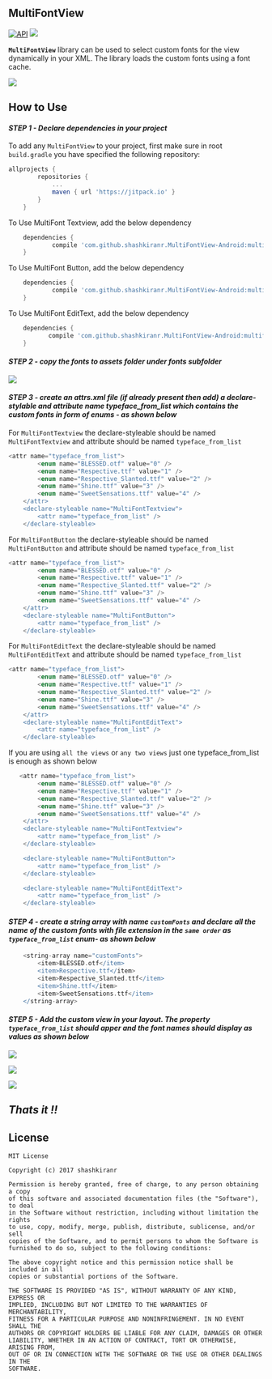 
## **MultiFontView**

[![API](https://img.shields.io/badge/API-16%2B-brightgreen.svg?style=flat)](https://android-arsenal.com/api?level=16)
[![](https://jitpack.io/v/shashkiranr/MultiFontView-Android.svg)](https://jitpack.io/#shashkiranr/MultiFontView-Android)

**`MultiFontView`** library can be used to select custom fonts for the view dynamically in your XML. The library loads the custom fonts using a font cache. 

![](https://github.com/shashkiranr/MultiFontView-Android/blob/master/Screenshot.png?raw=true)

## **How to Use**

#### *STEP 1 - Declare dependencies in your project*

To add any `MultiFontView` to your project, first make sure in root `build.gradle` you have specified the following repository:
```groovy
allprojects {
		repositories {
			...
			maven { url 'https://jitpack.io' }
		}
	}
```

To Use MultiFont Textview, add the below dependency
 
```groovy
	dependencies {
	        compile 'com.github.shashkiranr.MultiFontView-Android:multifonttextview:1.4'
	}
```

To Use MultiFont Button, add the below dependency
 
```groovy
	dependencies {
	        compile 'com.github.shashkiranr.MultiFontView-Android:multifontbutton:1.4'
	}
```

To Use MultiFont EditText, add the below dependency
 
```groovy
	dependencies {
	       compile 'com.github.shashkiranr.MultiFontView-Android:multifontedittext:1.4'
	}
```

#### *STEP 2 - copy the fonts to assets folder under fonts subfolder*

![](https://github.com/shashkiranr/MultiFontView-Android/blob/master/Screenshot%20-%20assets.png?raw=true)
 
 
#### *STEP 3 - create an attrs.xml file (if already present then add) a declare-stylable and attribute name typeface_from_list which contains the custom fonts in form of enums -  as shown below*

For `MultiFontTextview` the declare-styleable should be named `MultiFontTextview` and attribute should be named `typeface_from_list`

```groovy
<attr name="typeface_from_list">
        <enum name="BLESSED.otf" value="0" />
        <enum name="Respective.ttf" value="1" />
        <enum name="Respective_Slanted.ttf" value="2" />
        <enum name="Shine.ttf" value="3" />
        <enum name="SweetSensations.ttf" value="4" />
    </attr>
    <declare-styleable name="MultiFontTextview">
        <attr name="typeface_from_list" />
    </declare-styleable>
```

For `MultiFontButton` the declare-styleable should be named `MultiFontButton` and attribute should be named `typeface_from_list`

```groovy
<attr name="typeface_from_list">
        <enum name="BLESSED.otf" value="0" />
        <enum name="Respective.ttf" value="1" />
        <enum name="Respective_Slanted.ttf" value="2" />
        <enum name="Shine.ttf" value="3" />
        <enum name="SweetSensations.ttf" value="4" />
    </attr>
    <declare-styleable name="MultiFontButton">
        <attr name="typeface_from_list" />
    </declare-styleable>
```

For `MultiFontEditText` the declare-styleable should be named `MultiFontEditText` and attribute should be named `typeface_from_list`

```groovy
<attr name="typeface_from_list">
        <enum name="BLESSED.otf" value="0" />
        <enum name="Respective.ttf" value="1" />
        <enum name="Respective_Slanted.ttf" value="2" />
        <enum name="Shine.ttf" value="3" />
        <enum name="SweetSensations.ttf" value="4" />
    </attr>
    <declare-styleable name="MultiFontEditText">
        <attr name="typeface_from_list" />
    </declare-styleable>
```

If you are using `all the views` or `any two views` just one typeface_from_list is enough as shown below
```groovy
   <attr name="typeface_from_list">
        <enum name="BLESSED.otf" value="0" />
        <enum name="Respective.ttf" value="1" />
        <enum name="Respective_Slanted.ttf" value="2" />
        <enum name="Shine.ttf" value="3" />
        <enum name="SweetSensations.ttf" value="4" />
    </attr>
    <declare-styleable name="MultiFontTextview">
        <attr name="typeface_from_list" />
    </declare-styleable>

    <declare-styleable name="MultiFontButton">
        <attr name="typeface_from_list" />
    </declare-styleable>

    <declare-styleable name="MultiFontEditText">
        <attr name="typeface_from_list" />
    </declare-styleable>
```

#### *STEP 4 - create a string array with name `customFonts` and declare all the name of the custom fonts with file extension in the `same order` as `typeface_from_list` enum-  as shown below*

```groovy
    <string-array name="customFonts">
        <item>BLESSED.otf</item>
        <item>Respective.ttf</item>
        <item>Respective_Slanted.ttf</item>
        <item>Shine.ttf</item>
        <item>SweetSensations.ttf</item>
    </string-array>
```

#### *STEP 5 - Add the custom view in your layout. The property `typeface_from_list` should apper and the font names should display as values as shown below*

![](https://github.com/shashkiranr/MultiFontView-Android/blob/master/Screenshot%20MultiFontTextview.png?raw=true)

![](https://github.com/shashkiranr/MultiFontView-Android/blob/master/Screenshot%20MultiFontButton.png?raw=true)

![](https://github.com/shashkiranr/MultiFontView-Android/blob/master/Screenshot%20MultifontEditText.png?raw=true)

## ***Thats it !!***

## **License**

    MIT License

    Copyright (c) 2017 shashkiranr

    Permission is hereby granted, free of charge, to any person obtaining a copy
    of this software and associated documentation files (the "Software"), to deal
    in the Software without restriction, including without limitation the rights
    to use, copy, modify, merge, publish, distribute, sublicense, and/or sell
    copies of the Software, and to permit persons to whom the Software is
    furnished to do so, subject to the following conditions:

    The above copyright notice and this permission notice shall be included in all
    copies or substantial portions of the Software.

    THE SOFTWARE IS PROVIDED "AS IS", WITHOUT WARRANTY OF ANY KIND, EXPRESS OR
    IMPLIED, INCLUDING BUT NOT LIMITED TO THE WARRANTIES OF MERCHANTABILITY,
    FITNESS FOR A PARTICULAR PURPOSE AND NONINFRINGEMENT. IN NO EVENT SHALL THE
    AUTHORS OR COPYRIGHT HOLDERS BE LIABLE FOR ANY CLAIM, DAMAGES OR OTHER
    LIABILITY, WHETHER IN AN ACTION OF CONTRACT, TORT OR OTHERWISE, ARISING FROM,
    OUT OF OR IN CONNECTION WITH THE SOFTWARE OR THE USE OR OTHER DEALINGS IN THE
    SOFTWARE.

